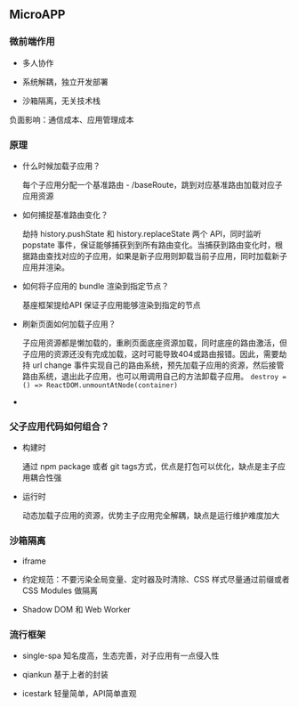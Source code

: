 ## MicroAPP

### 微前端作用

* 多人协作

* 系统解耦，独立开发部署

* 沙箱隔离，无关技术栈

负面影响：通信成本、应用管理成本

### 原理

* 什么时候加载子应用？

  每个子应用分配一个基准路由 - /baseRoute，跳到对应基准路由加载对应子应用资源

* 如何捕捉基准路由变化？

  劫持 history.pushState 和 history.replaceState 两个 API，同时监听 popstate 事件，保证能够捕获到到所有路由变化。当捕获到路由变化时，根据路由查找对应的子应用，如果是新子应用则卸载当前子应用，同时加载新子应用并渲染。

* 如何将子应用的 bundle 渲染到指定节点？

  基座框架提给API 保证子应用能够渲染到指定的节点

* 刷新页面如何加载子应用？

  子应用资源都是懒加载的，重刷页面底座资源加载，同时底座的路由激活，但子应用的资源还没有完成加载，这时可能导致404或路由报错。因此，需要劫持 url change 事件实现自己的路由系统，预先加载子应用的资源，然后接管路由系统，退出此子应用，也可以用调用自己的方法卸载子应用。
  `destroy = () => ReactDOM.unmountAtNode(container)`

* 

### 父子应用代码如何组合？

* 构建时

  通过 npm package 或者 git tags方式，优点是打包可以优化，缺点是主子应用耦合性强

* 运行时

  动态加载子应用的资源，优势主子应用完全解耦，缺点是运行维护难度加大

### 沙箱隔离

* iframe

* 约定规范：不要污染全局变量、定时器及时清除、CSS 样式尽量通过前缀或者 CSS Modules 做隔离

* Shadow DOM 和 Web Worker


### 流行框架

* single-spa 知名度高，生态完善，对子应用有一点侵入性

* qiankun 基于上者的封装

* icestark 轻量简单，API简单直观